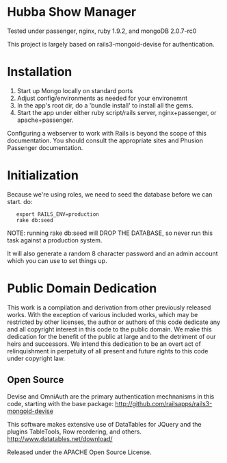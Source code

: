 Hubba Show Manager
==================

Tested under passenger, nginx, ruby 1.9.2, and mongoDB 2.0.7-rc0

This project is largely based on rails3-mongoid-devise for authentication.

Installation
============

1. Start up Mongo locally on standard ports
2. Adjust config/environments as needed for your environemnt
3. In the app's root dir, do a 'bundle install' to install all the gems. 
4. Start the app under either ruby script/rails server, nginx+passenger, or apache+passenger.

Configuring a webserver to work with Rails is beyond the scope of this
documentation. You should consult the appropriate sites and Phusion
Passenger documentation.

Initialization
===============

Because we're using roles, we need to seed the database before we can 
start. do:

```
   export RAILS_ENV=production
   rake db:seed
```

NOTE: running rake db:seed will DROP THE DATABASE, so never run this
task against a production system.

It will also generate a random 8 character password and an admin account
which you can use to set things up.

Public Domain Dedication
========================

This work is a compilation and derivation from other previously
released works. With the exception of various included works, which
may be restricted by other licenses, the author or authors of this
code dedicate any and all copyright interest in this code to the
public domain. We make this dedication for the benefit of the public
at large and to the detriment of our heirs and successors. We intend
this dedication to be an overt act of relinquishment in perpetuity of
all present and future rights to this code under copyright law.

Open Source
-----------

Devise and OmniAuth are the primary authentication mechnanisms in this
code, starting with the base package:
http://github.com/railsapps/rails3-mongoid-devise

This software makes extensive use of DataTables for JQuery and the
plugins TableTools, Row reordering, and others.
http://www.datatables.net/download/

Released under the APACHE Open Source License.
